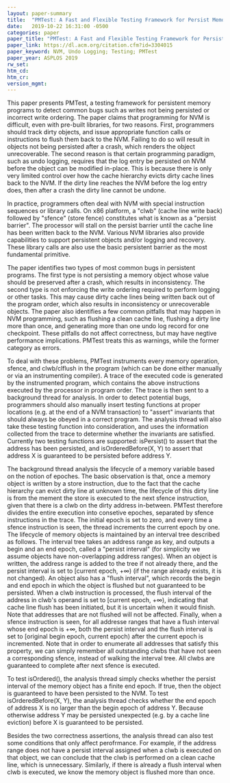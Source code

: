 ```yaml
---
layout: paper-summary
title:  "PMTest: A Fast and Flexible Testing Framework for Persist Memory Programs"
date:   2019-10-22 16:31:00 -0500
categories: paper
paper_title: "PMTest: A Fast and Flexible Testing Framework for Persist Memory Programs"
paper_link: https://dl.acm.org/citation.cfm?id=3304015
paper_keyword: NVM, Undo Logging; Testing; PMTest
paper_year: ASPLOS 2019
rw_set: 
htm_cd: 
htm_cr: 
version_mgmt: 
---
```


This paper presents PMTest, a testing framework for persistent memory programs to detect common bugs such as writes
not being persisted or incorrect write ordering. The paper claims that programming for NVM is difficult, even with pre-built
libraries, for two reasons. First, programmers should track dirty objects, and issue appropriate function calls or instructions
to flush them back to the NVM. Failing to do so will result in objects not being persisted after a crash, which renders the 
object unrecoverable. The second reason is that certain programming paradigm, such as undo logging, requires that the log
entry be persisted on NVM before the object can be modified in-place. This is because there is only very limited control 
over how the cache hierarchy evicts dirty cache lines back to the NVM. If the dirty line reaches the NVM before the log entry
does, then after a crash the dirty line cannot be undone. 

In practice, programmers often deal with NVM with special instruction sequences or library calls. On x86 platform, a "clwb"
(cache line write back) followed by "sfence" (store fence) constitutes what is known as a "persist barrier". The processor 
will stall on the persist barrier until the cache line has been written back to the NVM. Various NVM libraries also provide
capabilities to support persistent objects and/or logging and recovery. These library calls are also use the basic persistent 
barrier as the most fundamental primitive.

The paper identifies two types of most common bugs in persistent programs. The first type is not persisting a memory object
whose value should be preserved after a crash, which results in inconsistency. The second type is not enforcing the write 
ordering required to perform logging or other tasks. This may cause dirty cache lines being written back out of the program 
order, which also results in inconsistency or unrecoverable objects. The paper also identifies a few common pitfalls
that may happen in NVM programming, such as flushing a clean cache line, flushing a dirty line more than once, and generating
more than one undo log record for one checkpoint. These pitfalls do not affect correctness, but may have negtive performance 
implications. PMTest treats this as warnings, while the former category as errors.

To deal with these problems, PMTest instruments every memory operation, sfence, and clwb/clflush in the program (which can
be done either manually or via an instrumenting compiler). A trace of the executed code is generated by the instrumented 
program, which contains the above instructions executed by the processor in program order. The trace is then sent to a 
background thread for analysis. In order to detect potential bugs, programmers should also manually insert testing functions 
at proper locations (e.g. at the end of a NVM transaction) to "assert" invariants that should always be obeyed in a correct 
program. The analysis thread will also take these testing function into consideration, and uses the information collected 
from the trace to determine whether the invariants are satisfied. Currently two testing functions are supported: isPersist()
to assert that the address has been persisted, and isOrderedBefore(X, Y) to assert that address X is guaranteed to be 
persisted before address Y.

The background thread analysis the lifecycle of a memory variable based on the notion of epoches. The basic observation
is that, once a memory object is written by a store instruction, due to the fact that the cache hierarchy can evict dirty
line at unknown time, the lifecycle of this dirty line is from the mement the store is executed to the next sfence
instruction, given that there is a clwb on the dirty address in-between. PMTest therefore divides the entire execution into
consetive epoches, separated by sfence instructions in the trace. The initial epoch is set to zero, and every time a sfence
instruction is seen, the thread increments the current epoch by one. The lifecycle of memory objects is maintained by
an interval tree described as follows. The interval tree takes an address range as key, and outputs a begin and an end epoch,
called a "persist interval" (for simplicity we assume objects have non-overlapping address ranges). When an object is 
written, the address range is added to the tree if not already there, and the persist interval is set to 
[current epoch, +&infin;) (if the range already exists, it is not changed). An object also has a "flush interval", which 
records the begin and end epoch in which the object is flushed but not guaranteed to be persisted. When a clwb instruction
is processed, the flush interval of the address in clwb's operand is set to [current epoch, +&infin;), indicating that
cache line flush has been initiated, but it is uncertain when it would finish. Note that addresses that are not flushed 
will not be affected. Finally, when a sfence instruction is seen, for all addresse ranges that have a flush interval whose
end epoch is +&infin;, both the persist interval and the flush interval is set to [original begin epoch, current epoch) 
after the current epoch is incremented. Note that in order to enumerate all addresses that satisfy this property, we can 
simply remember all outstanding clwbs that have not seen a corresponding sfence, instead of walking the interval tree. 
All clwbs are guaranteed to complete after next sfence is executed.

To test isOrdered(), the analysis thread simply checks whether the persist interval of the memory object has a finite
end epoch. If true, then the object is guaranteed to have been persisted to the NVM. To test isOrderedBefore(X, Y), the
analysis thread checks whether the end epoch of address X is no larger than the begin epoch of address Y. Because otherwise
address Y may be persisted unexpected (e.g. by a cache line eviction) before X is guaranteed to be persisted.

Besides the two correctness assertions, the analysis thread can also test some conditions that only affect perofrmance.
For example, if the address range does not have a persist interval assigned when a clwb is executed on that object,
we can conclude that the clwb is performed on a clean cache line, which is unnecessary. Similarly, if there is already a
flush interval when clwb is executed, we know the memory object is flushed more than once. 
